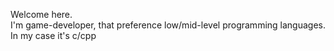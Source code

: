 Welcome here.                                                                                     <br>
I'm game-developer, that preference low/mid-level programming languages. In my case it's c/cpp

